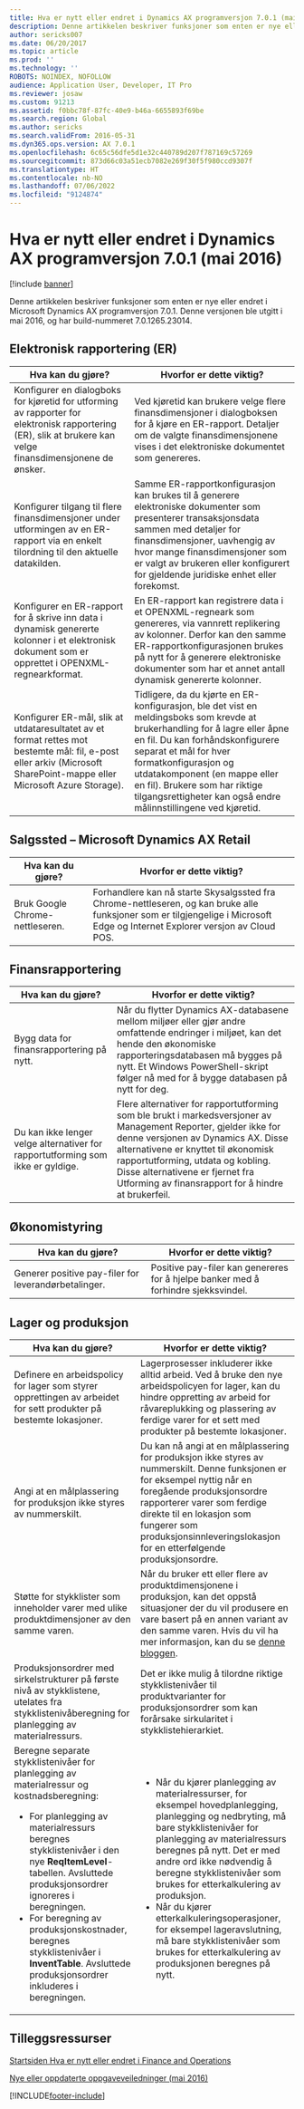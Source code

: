 ```yaml
---
title: Hva er nytt eller endret i Dynamics AX programversjon 7.0.1 (mai 2016)
description: Denne artikkelen beskriver funksjoner som enten er nye eller endret i Microsoft Dynamics AX programversjon 7.0.1. Denne versjonen ble utgitt i mai 2016, og har build-nummeret 7.0.1265.23014.
author: sericks007
ms.date: 06/20/2017
ms.topic: article
ms.prod: ''
ms.technology: ''
ROBOTS: NOINDEX, NOFOLLOW
audience: Application User, Developer, IT Pro
ms.reviewer: josaw
ms.custom: 91213
ms.assetid: f0bbc78f-87fc-40e9-b46a-6655893f69be
ms.search.region: Global
ms.author: sericks
ms.search.validFrom: 2016-05-31
ms.dyn365.ops.version: AX 7.0.1
ms.openlocfilehash: 6c65c56dfe5d1e32c440789d207f787169c57269
ms.sourcegitcommit: 873d66c03a51ecb7082e269f30f5f980ccd9307f
ms.translationtype: HT
ms.contentlocale: nb-NO
ms.lasthandoff: 07/06/2022
ms.locfileid: "9124874"
---
```

# <a name="whats-new-or-changed-in-dynamics-ax-application-version-701-may-2016"></a>Hva er nytt eller endret i Dynamics AX programversjon 7.0.1 (mai 2016)

[!include [banner](../includes/banner.md)]

Denne artikkelen beskriver funksjoner som enten er nye eller endret i Microsoft Dynamics AX programversjon 7.0.1. Denne versjonen ble utgitt i mai 2016, og har build-nummeret 7.0.1265.23014.

## <a name="electronic-reporting-er"></a>Elektronisk rapportering (ER)

| Hva kan du gjøre? | Hvorfor er dette viktig? |
|------------------|------------------------|
| Konfigurer en dialogboks for kjøretid for utforming av rapporter for elektronisk rapportering (ER), slik at brukere kan velge finansdimensjonene de ønsker. | Ved kjøretid kan brukere velge flere finansdimensjoner i dialogboksen for å kjøre en ER-rapport. Detaljer om de valgte finansdimensjonene vises i det elektroniske dokumentet som genereres. |
| Konfigurer tilgang til flere finansdimensjoner under utformingen av en ER-rapport via en enkelt tilordning til den aktuelle datakilden. | Samme ER-rapportkonfigurasjon kan brukes til å generere elektroniske dokumenter som presenterer transaksjonsdata sammen med detaljer for finansdimensjoner, uavhengig av hvor mange finansdimensjoner som er valgt av brukeren eller konfigurert for gjeldende juridiske enhet eller forekomst. |
| Konfigurer en ER-rapport for å skrive inn data i dynamisk genererte kolonner i et elektronisk dokument som er opprettet i OPENXML-regnearkformat. | En ER-rapport kan registrere data i et OPENXML-regneark som genereres, via vannrett replikering av kolonner. Derfor kan den samme ER-rapportkonfigurasjonen brukes på nytt for å generere elektroniske dokumenter som har et annet antall dynamisk genererte kolonner. |
| Konfigurer ER-mål, slik at utdataresultatet av et format rettes mot bestemte mål: fil, e-post eller arkiv (Microsoft SharePoint-mappe eller Microsoft Azure Storage). | Tidligere, da du kjørte en ER-konfigurasjon, ble det vist en meldingsboks som krevde at brukerhandling for å lagre eller åpne en fil. Du kan forhåndskonfigurere separat et mål for hver formatkonfigurasjon og utdatakomponent (en mappe eller en fil). Brukere som har riktige tilgangsrettigheter kan også endre målinnstillingene ved kjøretid. |

## <a name="pos--microsoft-dynamics-ax-retail"></a>Salgssted – Microsoft Dynamics AX Retail

| Hva kan du gjøre? | Hvorfor er dette viktig? |
|------------------|------------------------|
| Bruk Google Chrome-nettleseren. | Forhandlere kan nå starte Skysalgssted fra Chrome-nettleseren, og kan bruke alle funksjoner som er tilgjengelige i Microsoft Edge og Internet Explorer versjon av Cloud POS. |

## <a name="financial-reporting"></a>Finansrapportering

| Hva kan du gjøre? | Hvorfor er dette viktig? |
|------------------|------------------------|
| Bygg data for finansrapportering på nytt. | Når du flytter Dynamics AX-databasene mellom miljøer eller gjør andre omfattende endringer i miljøet, kan det hende den økonomiske rapporteringsdatabasen må bygges på nytt. Et Windows PowerShell-skript følger nå med for å bygge databasen på nytt for deg. |
| Du kan ikke lenger velge alternativer for rapportutforming som ikke er gyldige. | Flere alternativer for rapportutforming som ble brukt i markedsversjoner av Management Reporter, gjelder ikke for denne versjonen av Dynamics AX. Disse alternativene er knyttet til økonomisk rapportutforming, utdata og kobling. Disse alternativene er fjernet fra Utforming av finansrapport for å hindre at brukerfeil. |

## <a name="financial-management"></a>Økonomistyring

| Hva kan du gjøre? | Hvorfor er dette viktig? |
|------------------|------------------------|
| Generer positive pay-filer for leverandørbetalinger. | Positive pay-filer kan genereres for å hjelpe banker med å forhindre sjekksvindel. |

## <a name="warehouse-and-production"></a>Lager og produksjon

<table>
<thead>
<tr>
<th>Hva kan du gjøre?</th>
<th>Hvorfor er dette viktig?</th>
</tr>
</thead>
<tbody>
<tr>
<td>Definere en arbeidspolicy for lager som styrer opprettingen av arbeidet for sett produkter på bestemte lokasjoner.</td>
<td>Lagerprosesser inkluderer ikke alltid arbeid. Ved å bruke den nye arbeidspolicyen for lager, kan du hindre oppretting av arbeid for råvareplukking og plassering av ferdige varer for et sett med produkter på bestemte lokasjoner.</td>
</tr>
<tr>
<td>Angi at en målplassering for produksjon ikke styres av nummerskilt.</td>
<td>Du kan nå angi at en målplassering for produksjon ikke styres av nummerskilt. Denne funksjonen er for eksempel nyttig når en foregående produksjonsordre rapporterer varer som ferdige direkte til en lokasjon som fungerer som produksjonsinnleveringslokasjon for en etterfølgende produksjonsordre.</td>
</tr>
<tr>
<td>Støtte for stykklister som inneholder varer med ulike produktdimensjoner av den samme varen.</td>
<td>Når du bruker ett eller flere av produktdimensjonene i produksjon, kan det oppstå situasjoner der du vil produsere en vare basert på en annen variant av den samme varen. Hvis du vil ha mer informasjon, kan du se <a href="/archive/blogs/axmfg/support-for-boms-that-includes-items-with-different-product-dimensions-of-the-same-item">denne bloggen</a>.</td>
</tr>
<tr>
<td>Produksjonsordrer med sirkelstrukturer på første nivå av stykklistene, utelates fra stykklistenivåberegning for planlegging av materialressurs.</td>
<td>Det er ikke mulig å tilordne riktige stykklistenivåer til produktvarianter for produksjonsordrer som kan forårsake sirkularitet i stykklistehierarkiet.</td>
</tr>
<tr>
<td>Beregne separate stykklistenivåer for planlegging av materialressur og kostnadsberegning:
<ul>
<li>For planlegging av materialressurs beregnes stykklistenivåer i den nye <strong>ReqItemLevel</strong>-tabellen. Avsluttede produksjonsordrer ignoreres i beregningen.</li>
<li>For beregning av produksjonskostnader, beregnes stykklistenivåer i <strong>InventTable</strong>. Avsluttede produksjonsordrer inkluderes i beregningen.</li>
</ul>
</td>
<td>
<ul>
<li>Når du kjører planlegging av materialressurser, for eksempel hovedplanlegging, planlegging og nedbryting, må bare stykklistenivåer for planlegging av materialressurs beregnes på nytt. Det er med andre ord ikke nødvendig å beregne stykklistenivåer som brukes for etterkalkulering av produksjon.</li>
<li>Når du kjører etterkalkuleringsoperasjoner, for eksempel lageravslutning, må bare stykklistenivåer som brukes for etterkalkulering av produksjonen beregnes på nytt.</li>
</ul>
</td>
</tr>
</tbody>
</table>

## <a name="additional-resources"></a>Tilleggsressurser

[Startsiden Hva er nytt eller endret i Finance and Operations](whats-new-changed.md)

[Nye eller oppdaterte oppgaveveiledninger (mai 2016)](new-updated-task-guides-available-may-2016.md)


[!INCLUDE[footer-include](../../../includes/footer-banner.md)]
